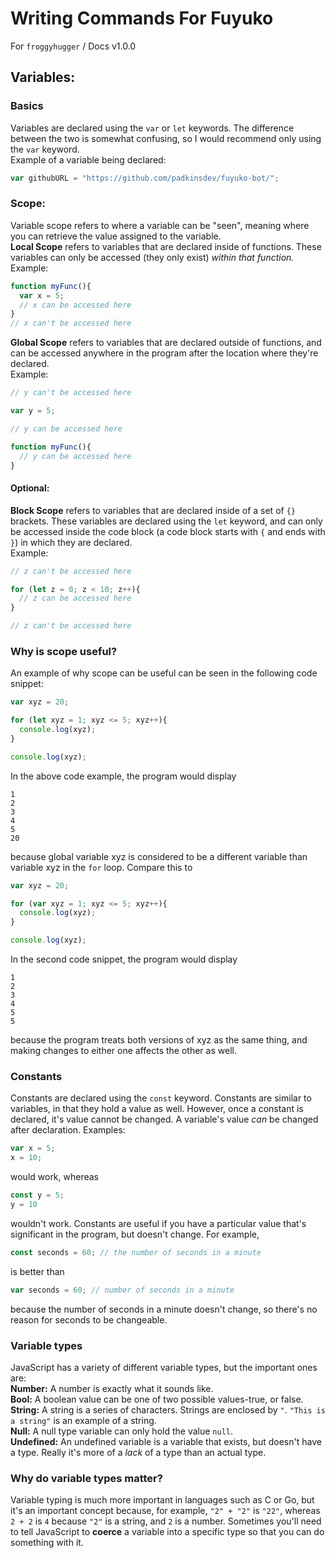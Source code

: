 # Writing Commands For Fuyuko
For `froggyhugger` / Docs v1.0.0
## Variables:
### Basics
Variables are declared using the `var` or `let` keywords. The difference between the two is somewhat confusing, so I would recommend only using the `var` keyword.  
Example of a variable being declared:
```javascript
var githubURL = "https://github.com/padkinsdev/fuyuko-bot/";
```
### Scope:
Variable scope refers to where a variable can be "seen", meaning where you can retrieve the value assigned to the variable.  
__Local Scope__ refers to variables that are declared inside of functions. These variables can only be accessed (they only exist) *within that function.*  
Example:
```javascript
function myFunc(){
  var x = 5;
  // x can be accessed here
}
// x can't be accessed here
```
__Global Scope__ refers to variables that are declared outside of functions, and can be accessed anywhere in the program after the location where they're declared.  
Example:
```javascript
// y can't be accessed here

var y = 5;

// y can be accessed here

function myFunc(){
  // y can be accessed here
}
```
#### Optional:
__Block Scope__ refers to variables that are declared inside of a set of `{}` brackets. These variables are declared using the `let` keyword, and can only be accessed inside the code block (a code block starts with `{` and ends with `}`) in which they are declared.  
Example:
```javascript
// z can't be accessed here

for (let z = 0; z < 10; z++){
  // z can be accessed here
}

// z can't be accessed here
```
### Why is scope useful?
An example of why scope can be useful can be seen in the following code snippet:
```javascript
var xyz = 20;

for (let xyz = 1; xyz <= 5; xyz++){
  console.log(xyz);
}

console.log(xyz);
```
In the above code example, the program would display
```
1
2
3
4
5
20
```
because global variable xyz is considered to be a different variable than variable xyz in the `for` loop. Compare this to
```javascript
var xyz = 20;

for (var xyz = 1; xyz <= 5; xyz++){
  console.log(xyz);
}

console.log(xyz);
```
In the second code snippet, the program would display
```
1
2
3
4
5
5
```
because the program treats both versions of xyz as the same thing, and making changes to either one affects the other as well.
### Constants
Constants are declared using the `const` keyword. Constants are similar to variables, in that they hold a value as well. However, once a constant is declared, it's value cannot be changed. A variable's value *can* be changed after declaration.
Examples:
```javascript
var x = 5;
x = 10;
```
would work, whereas
```javascript
const y = 5;
y = 10
```
wouldn't work. Constants are useful if you have a particular value that's significant in the program, but doesn't change. For example,
```javascript
const seconds = 60; // the number of seconds in a minute
```
is better than
```javascript
var seconds = 60; // number of seconds in a minute
```
because the number of seconds in a minute doesn't change, so there's no reason for seconds to be changeable.
### Variable types
JavaScript has a variety of different variable types, but the important ones are:  
__Number:__ A number is exactly what it sounds like.  
__Bool:__ A boolean value can be one of two possible values-true, or false.  
__String:__ A string is a series of characters. Strings are enclosed by `"`. `"This is a string"` is an example of a string.  
__Null:__ A null type variable can only hold the value `null`.  
__Undefined:__ An undefined variable is a variable that exists, but doesn't have a type. Really it's more of a *lack* of a type than an actual type.  

### Why do variable types matter?
Variable typing is much more important in languages such as C or Go, but it's an important concept because, for example, `"2" + "2"` is `"22"`, whereas `2 + 2` is `4` because `"2"` is a string, and `2` is a number. Sometimes you'll need to tell JavaScript to __coerce__ a variable into a specific type so that you can do something with it. 
